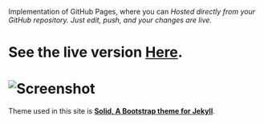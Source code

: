 Implementation of GitHub Pages, where you can _Hosted directly from your GitHub repository. Just edit, push, and your changes are live._

See the live version [Here](http://adifahmi.github.io).
============
![Screenshot](https://st4ple.github.io/solid-jekyll/assets/img/browser.png)
============
Theme used in this site is __[Solid, A Bootstrap theme for Jekyll](https://github.com/st4ple/solid-jekyll)__.
